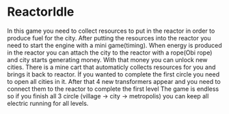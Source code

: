 # ReactorIdle

In this game you need to collect resources to put in the reactor in order to produce fuel for the city.
After putting the resources into the reactor you need to start the engine with a mini game(timing).
When energy is produced in the reactor you can attach the city to the reactor with a rope(Obi rope) and city starts generating money.
With that money you can unlock new cities.
There is a mine cart that automaticly collects resources for you and brings it back to reactor.
İf you wanted to complete the first circle you need to open all cities in it. After that 
4 new transformers appear and you need to connect them to the reactor to complete the first level
The game is endless so if you finish all 3 circle (village -> city -> metropolis) you can keep all electric running for all levels.
